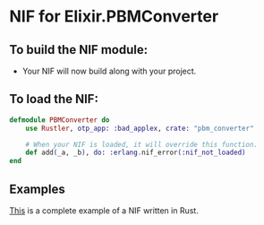 # NIF for Elixir.PBMConverter

## To build the NIF module:

- Your NIF will now build along with your project.

## To load the NIF:

```elixir
defmodule PBMConverter do
    use Rustler, otp_app: :bad_applex, crate: "pbm_converter"

    # When your NIF is loaded, it will override this function.
    def add(_a, _b), do: :erlang.nif_error(:nif_not_loaded)
end
```

## Examples

[This](https://github.com/hansihe/NifIo) is a complete example of a NIF written in Rust.
